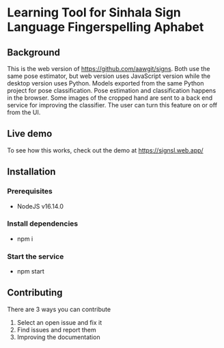 
# Learning Tool for Sinhala Sign Language Fingerspelling Aphabet
## Background
This is the web version of https://github.com/aawgit/signs. Both use the same pose estimator, but web version uses JavaScript version while the desktop version uses Python. Models exported from the same Python project for pose classification.
Pose estimation and classification happens in the browser. Some images of the cropped hand are sent to a back end service for improving the classifier. The user can turn this feature on or off from the UI.

## Live demo
To see how this works, check out the demo at https://signsl.web.app/ 

## Installation

### Prerequisites
- NodeJS v16.14.0

### Install dependencies
- npm i
### Start the service
- npm start

## Contributing
There are 3 ways you can contribute
1. Select an open issue and fix it
2. Find issues and report them
3. Improving the documentation

